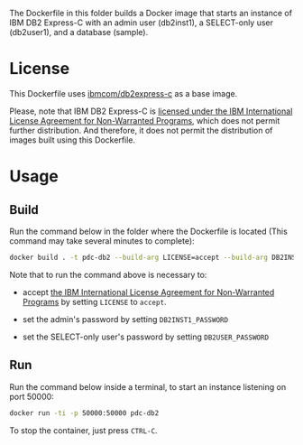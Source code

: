 The Dockerfile in this folder builds a Docker image that starts an instance of
IBM DB2 Express-C with an admin user (db2inst1), a SELECT-only user (db2user1),
and a database (sample).


# License

This Dockerfile uses
[ibmcom/db2express-c](https://hub.docker.com/r/ibmcom/db2express-c/) as a base
image.

Please, note that IBM DB2 Express-C is [licensed under the IBM International
License Agreement for Non-Warranted
Programs](http://www-03.ibm.com/software/sla/sladb.nsf/displaylis/5DF1EE126832D3F185257DAB0064BEFA?OpenDocument),
which does not permit further distribution. And therefore, it does not permit
the distribution of images built using this Dockerfile.


# Usage


## Build

Run the command below in the folder where the Dockerfile is located (This
command may take several minutes to complete):

```sh
docker build . -t pdc-db2 --build-arg LICENSE=accept --build-arg DB2INST1_PASSWORD=<password for user db2inst1> --build-arg DB2USER1_PASSWORD=<password for user db2user1> --no-cache

```

Note that to run the command above is necessary to:

- accept [the IBM International License Agreement for Non-Warranted
  Programs](http://www-03.ibm.com/software/sla/sladb.nsf/displaylis/5DF1EE126832D3F185257DAB0064BEFA?OpenDocument)
  by setting `LICENSE` to `accept`.

- set the admin's password by setting `DB2INST1_PASSWORD`

- set the SELECT-only user's password by setting `DB2USER_PASSWORD`



## Run

Run the command below inside a terminal, to start an instance listening on port
50000:

```sh
docker run -ti -p 50000:50000 pdc-db2
```

To stop the container, just press `CTRL-C`.
